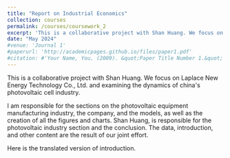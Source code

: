 ```yaml
---
title: "Report on Industrial Economics"
collection: courses
permalink: /courses/coursework_2
excerpt: 'This is a collaborative project with Shan Huang. We focus on Laplace New Energy Technology Co., Ltd. and examining the dynamics of photovoltaic cell industry in China.'
date: "May 2024"
#venue: 'Journal 1'
#paperurl: 'http://academicpages.github.io/files/paper1.pdf'
#citation: #'Your Name, You. (2009). &quot;Paper Title Number 1.&quot; <i>Journal 1</i>. 1(1).'
---
```


This is a collaborative project with Shan Huang. We focus on Laplace New Energy Technology Co., Ltd. and examining the dynamics of china's photovoltaic cell industry.

I am responsible for the sections on the photovoltaic equipment manufacturing industry, the company, and the models, as well as the creation of all the figures and charts. Shan Huang, is responsible for the photovoltaic industry section and the conclusion. The data, introduction, and other content are the result of our joint effort.

Here is the translated version of introduction.
